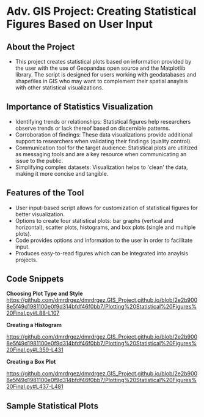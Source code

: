 # Adv. GIS Project: Creating Statistical Figures Based on User Input

## About the Project
- This project creates statistical plots based on information provided by the user with the use of Geopandas open source and the Matplotlib library. The script is designed for users working with geodatabases and shapefiles in GIS who may want to complement their spatial anaylsis with other statistical visualizations.

## Importance of Statistics Visualization
- Identifying trends or relationships: Statistical figures help researchers observe trends or lack thereof based on discernible patterns. 
- Corroboration of findings: These data visualizations provide additional support to researchers when validating their findings (quality control).
- Communication tool for the target audience: Statistical plots are utlitized as messaging tools and are a key resource when communicating an issue to the public. 
- Simplifying complex datasets: Visualization helps to 'clean' the data, making it more concise and tangible.


## Features of the Tool
- User input-based script allows for customization of statistical figures for better visualization. 
- Options to create four statistical plots: bar graphs (vertical and horizontal), scatter plots, histograms, and box plots (single and multiple plots).
- Code provides options and information to the user in order to facilitate input.
- Produces easy-to-read figures which can be integrated into anaylsis projects.

## Code Snippets

**Choosing Plot Type and Style**
https://github.com/dmrdrgez/dmrdrgez.GIS_Project.github.io/blob/2e2b9008e5f49d1981100e0f9d314bfdf46f0bb7/Plotting%20Statistical%20Figures%20Final.py#L88-L107

**Creating a Histogram**

https://github.com/dmrdrgez/dmrdrgez.GIS_Project.github.io/blob/2e2b9008e5f49d1981100e0f9d314bfdf46f0bb7/Plotting%20Statistical%20Figures%20Final.py#L359-L431

**Creating a Box Plot**

https://github.com/dmrdrgez/dmrdrgez.GIS_Project.github.io/blob/2e2b9008e5f49d1981100e0f9d314bfdf46f0bb7/Plotting%20Statistical%20Figures%20Final.py#L437-L481

## Sample Statistical Plots



